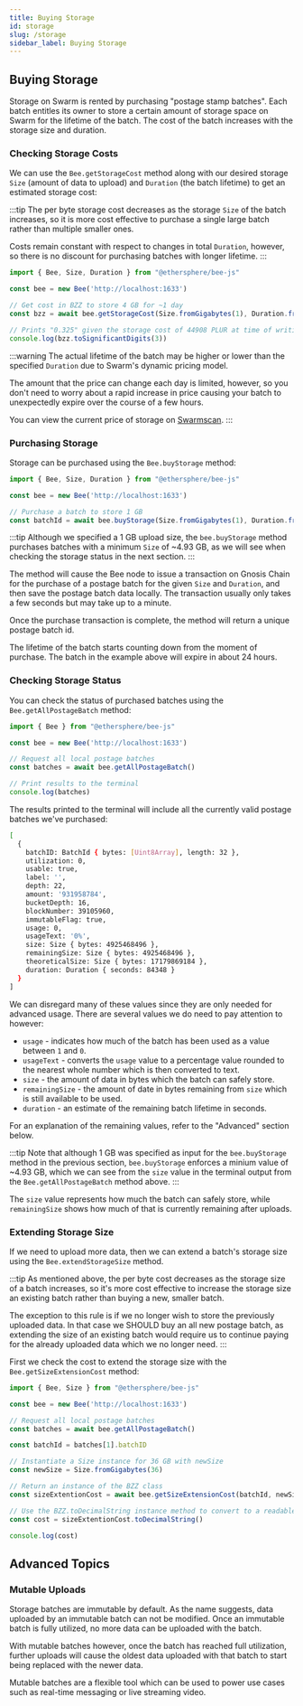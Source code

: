 ```yaml
---
title: Buying Storage
id: storage
slug: /storage
sidebar_label: Buying Storage
---
```


<!--
* A complete section dedicated to working with stamps
* getStorageCost function to calculate BZZ based on gigabytes and Duration [Gist](https://gist.github.com/Cafe137/d618a4ce1b16ee21293768fd7fa3ed95)
* buyStorage function to provide gigabytes and Duration [Gist](https://gist.github.com/Cafe137/fd3950bc9e378fea3683fec7e914d378)
* getSizeExtensionCost and extendStorageSize which was previously dilute
* getDurationExtensionCost and extendStorageDuration which was previously topup
* getAllPostageBatch to list and review stamps
-->

## Buying Storage

Storage on Swarm is rented by purchasing "postage stamp batches". Each batch entitles its owner to store a certain amount of storage space on Swarm for the lifetime of the batch. The cost of the batch increases with the storage size and duration. 

### Checking Storage Costs

We can use the `Bee.getStorageCost` method along with our desired storage `Size` (amount of data to upload) and `Duration` (the batch lifetime) to get an estimated storage cost:

:::tip
The per byte storage cost decreases as the storage `Size` of the batch increases, so it is more cost effective to purchase a single large batch rather than multiple smaller ones.

Costs remain constant with respect to changes in total `Duration`, however, so there is no discount for purchasing batches with longer lifetime. 
:::

```javascript
import { Bee, Size, Duration } from "@ethersphere/bee-js"

const bee = new Bee('http://localhost:1633')

// Get cost in BZZ to store 4 GB for ~1 day
const bzz = await bee.getStorageCost(Size.fromGigabytes(1), Duration.fromDays(1))

// Prints "0.325" given the storage cost of 44908 PLUR at time of writing
console.log(bzz.toSignificantDigits(3)) 
```

:::warning
The actual lifetime of the batch may be higher or lower than the specified `Duration` due to Swarm's dynamic pricing model.

The amount that the price can change each day is limited, however, so you don't need to worry about a rapid increase in price causing your batch to unexpectedly expire over the course of a few hours.      

You can view the current price of storage on [Swarmscan](https://swarmscan.io/).
:::

### Purchasing Storage

Storage can be purchased using the `Bee.buyStorage` method:

```javascript
import { Bee, Size, Duration } from "@ethersphere/bee-js"

const bee = new Bee('http://localhost:1633')

// Purchase a batch to store 1 GB 
const batchId = await bee.buyStorage(Size.fromGigabytes(1), Duration.fromDays(1))
```

:::tip
Although we specified a 1 GB upload size, the `bee.buyStorage` method purchases batches with a minimum `Size` of ~4.93 GB, as we will see when checking the storage status in the next section. 
:::

The method will cause the Bee node to issue a transaction on Gnosis Chain for the purchase of a postage batch for the given `Size` and `Duration`, and then save the postage batch data locally. The transaction usually only takes a few seconds but may take up to a minute.

Once the purchase transaction is complete, the method will return a unique postage batch id.

The lifetime of the batch starts counting down from the moment of purchase. The batch in the example above will expire in about 24 hours.

### Checking Storage Status

You can check the status of purchased batches using the `Bee.getAllPostageBatch` method:


```javascript
import { Bee } from "@ethersphere/bee-js"

const bee = new Bee('http://localhost:1633')

// Request all local postage batches
const batches = await bee.getAllPostageBatch()

// Print results to the terminal
console.log(batches)
```

The results printed to the terminal will include all the currently valid postage batches we've purchased:

```bash
[
  {
    batchID: BatchId { bytes: [Uint8Array], length: 32 },
    utilization: 0,
    usable: true,
    label: '',
    depth: 22,
    amount: '931958784',
    bucketDepth: 16,
    blockNumber: 39105960,
    immutableFlag: true,
    usage: 0,
    usageText: '0%',
    size: Size { bytes: 4925468496 },
    remainingSize: Size { bytes: 4925468496 },
    theoreticalSize: Size { bytes: 17179869184 },
    duration: Duration { seconds: 84348 }
  }
]
```

We can disregard many of these values since they are only needed for advanced usage. There are several values we do need to pay attention to however:

- `usage` - indicates how much of the batch has been used as a value between `1` and `0`.
- `usageText` - converts the `usage` value to a percentage value rounded to the nearest whole number which is then converted to text.
- `size` -  the amount of data in bytes which the batch can safely store.
- `remainingSize` - the amount of date in bytes remaining from `size` which is still available to be used.
- `duration` - an estimate of the remaining batch lifetime in seconds.

For an explanation of the remaining values, refer to the "Advanced" section below.

:::tip
Note that although 1 GB was specified as input for the `bee.buyStorage` method in the previous section, `bee.buyStorage` enforces a minium value of ~4.93 GB, which we can see from the `size` value in the terminal output from the `Bee.getAllPostageBatch` method above.
:::

The `size` value represents how much the batch can safely store, while `remainingSize` shows how much of that is currently remaining after uploads.

### Extending Storage Size

If we need to upload more data, then we can extend a batch's storage size using the `Bee.extendStorageSize` method.

:::tip
As mentioned above, the per byte cost decreases as the storage size of a batch increases, so it's more cost effective to increase the storage size an existing batch rather than buying a new, smaller batch.

The exception to this rule is if we no longer wish to store the previously uploaded data. In that case we SHOULD buy an all new postage batch, as extending the size of an existing batch would require us to continue paying for the already uploaded data which we no longer need.
:::

First we check the cost to extend the storage size with the `Bee.getSizeExtensionCost` method:

```javascript
import { Bee, Size } from "@ethersphere/bee-js"

const bee = new Bee('http://localhost:1633')

// Request all local postage batches
const batches = await bee.getAllPostageBatch()

const batchId = batches[1].batchID

// Instantiate a Size instance for 36 GB with newSize
const newSize = Size.fromGigabytes(36)

// Return an instance of the BZZ class
const sizeExtentionCost = await bee.getSizeExtensionCost(batchId, newSize)

// Use the BZZ.toDecimalString instance method to convert to a readable BZZ string
const cost = sizeExtentionCost.toDecimalString()

console.log(cost)
```


## Advanced Topics



### Mutable Uploads

Storage batches are immutable by default. As the name suggests, data uploaded by an immutable batch can not be modified. Once an immutable batch is fully utilized, no more data can be uploaded with the batch. 

With mutable batches however, once the batch has reached full utilization, further uploads will cause the oldest data uploaded with that batch to start being replaced with the newer data.

Mutable batches are a flexible tool which can be used to power use cases such as real-time messaging or live streaming video. 

